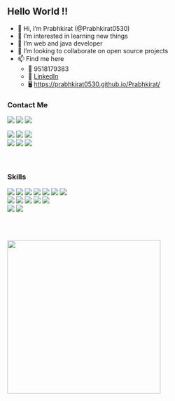 ## Hello World !!

- 👋 Hi, I’m Prabhkirat (@Prabhkirat0530)
- 👀 I’m interested in learning new things
- 🌱 I’m web and java developer
- 💞️ I’m looking to collaborate on open source projects
- 📫 Find me here
  - 📱 9518179383
  - 🏢 [LinkedIn](https://www.linkedin.com/in/prabhkirat-singh-12a5691b7/)
  - 🖥 https://prabhkirat0530.github.io/Prabhkirat/


### Contact Me

<a href="https://api.whatsapp.com/send?phone=+919518179383&amp;text=Hi there! :)"><img src="https://img.shields.io/badge/WhatsApp-25D366?style=for-the-badge&logo=whatsapp&logoColor=white"></a> <a><img src="https://img.shields.io/badge/Telegram-2CA5E0?style=for-the-badge&logo=telegram&logoColor=white"></a> <a href="mailto: prabhkirat05@gmail.com"><img src="https://img.shields.io/badge/Gmail-D14836?style=for-the-badge&logo=gmail&logoColor=white"></a> 

<a href="https://www.instagram.com/prabhkirat05"><img src="https://img.shields.io/badge/Instagram-E4405F?style=for-the-badge&logo=instagram&logoColor=white"></a> <a href="https://twitter.com/PrabhkiratSin17"><img src="https://img.shields.io/badge/Twitter-1DA1F2?style=for-the-badge&logo=twitter&logoColor=white"></a> <a href="https://www.linkedin.com/in/prabhkirat-singh-12a5691b7/"><img src="https://img.shields.io/badge/LinkedIn-0077B5?style=for-the-badge&logo=linkedin&logoColor=white"></a> 
<br>
<a href="https://github.com/Prabhkirat0530"><img src="https://img.shields.io/badge/GitHub-100000?style=for-the-badge&logo=github&logoColor=white"></a> <a href="https://www.hackerrank.com/prabhkirat05"><img src="https://img.shields.io/badge/-Hackerrank-2EC866?style=for-the-badge&logo=HackerRank&logoColor=white"></a> <a href="https://leetcode.com/prabhkirat05/"><img src="https://img.shields.io/badge/-LeetCode-FFA116?style=for-the-badge&logo=LeetCode&logoColor=black"></a>
<br>
<br>
<br>


### Skills
<img src="https://img.shields.io/badge/HTML-239120?style=for-the-badge&logo=html5&logoColor=white"> <img src="https://img.shields.io/badge/CSS-239120?&style=for-the-badge&logo=css3&logoColor=white"> <img src="https://img.shields.io/badge/JavaScript-F7DF1E?style=for-the-badge&logo=javascript&logoColor=black"> <img src="https://img.shields.io/badge/Java-ED8B00?style=for-the-badge&logo=java&logoColor=white"> <img src="https://img.shields.io/badge/Python-3776AB?style=for-the-badge&logo=python&logoColor=white"> <img src="https://img.shields.io/badge/Swift-FA7343?style=for-the-badge&logo=swift&logoColor=white"> <img src="https://img.shields.io/badge/C%2B%2B-00599C?style=for-the-badge&logo=c%2B%2B&logoColor=white"> 
<br>
<img src="https://img.shields.io/badge/Node.js-339933?style=for-the-badge&logo=nodedotjs&logoColor=white"> <img src="https://img.shields.io/badge/React-20232A?style=for-the-badge&logo=react&logoColor=61DAFB"> <img src="https://img.shields.io/badge/Jupyter-F37626.svg?&style=for-the-badge&logo=Jupyter&logoColor=white"> <img src="https://img.shields.io/badge/Visual_Studio_Code-0078D4?style=for-the-badge&logo=visual%20studio%20code&logoColor=white"> <img src="https://img.shields.io/badge/MySQL-00000F?style=for-the-badge&logo=mysql&logoColor=white">
<br>
<img src="https://img.shields.io/badge/Microsoft_Excel-217346?style=for-the-badge&logo=microsoft-excel&logoColor=white"> <img src="https://img.shields.io/badge/Microsoft_PowerPoint-B7472A?style=for-the-badge&logo=microsoft-powerpoint&logoColor=white">

<br>
<br>

<a href="#"><img src="https://github-readme-stats.vercel.app/api?username=Prabhkirat0530&show_icons=true&count_private=true&theme=dark" width="350"></a>
